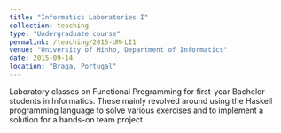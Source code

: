 ```yaml
---
title: "Informatics Laboratories I"
collection: teaching
type: "Undergraduate course"
permalink: /teaching/2015-UM-LI1
venue: "University of Minho, Department of Informatics"
date: 2015-09-14
location: "Braga, Portugal"
---
```


Laboratory classes on Functional Programming for first-year Bachelor students in Informatics.
These mainly revolved around using the Haskell programming language to solve various exercises and to implement a solution for a hands-on team project.
